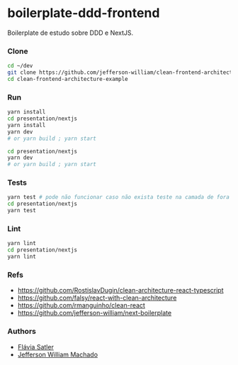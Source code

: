 # boilerplate-ddd-frontend

Boilerplate de estudo sobre DDD e NextJS.

### Clone

```bash
cd ~/dev
git clone https://github.com/jefferson-william/clean-frontend-architecture-example.git
cd clean-frontend-architecture-example
```

### Run

```bash
yarn install
cd presentation/nextjs
yarn install
yarn dev
# or yarn build ; yarn start
```

```bash
cd presentation/nextjs
yarn dev
# or yarn build ; yarn start
```

### Tests

```bash
yarn test # pode não funcionar caso não exista teste na camada de fora do presentation
cd presentation/nextjs
yarn test
```

### Lint

```bash
yarn lint
cd presentation/nextjs
yarn lint
```

### Refs

- https://github.com/RostislavDugin/clean-architecture-react-typescript
- https://github.com/falsy/react-with-clean-architecture
- https://github.com/rmanguinho/clean-react
- https://github.com/jefferson-william/next-boilerplate

### Authors

- [Flávia Satler](https://github.com/FlaviaSatler)
- [Jefferson William Machado](https://github.com/jefferson-william)
